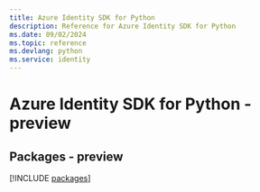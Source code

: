 ```yaml
---
title: Azure Identity SDK for Python
description: Reference for Azure Identity SDK for Python
ms.date: 09/02/2024
ms.topic: reference
ms.devlang: python
ms.service: identity
---
```

# Azure Identity SDK for Python - preview
## Packages - preview
[!INCLUDE [packages](identity-index.md)]
